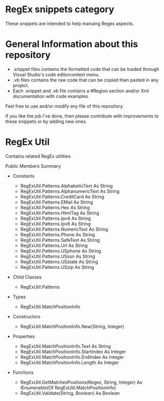 # RegEx snippets category
These snippets are intended to help manaing Regex aspects.

# General Information about this repository
 - .snippet files contains the formatted code that can be loaded through Visual Studio's code editorcontext menu.
 - .vb files contains the raw code that can be copied then pasted in any project.
 - Each .snippet and .vb file contains a #Region section and/or Xml documentation with code examples.
 
Feel free to use and/or modify any file of this repository.

If you like the job I've done, then please contribute with improvements to these snippets or by adding new ones.

# RegEx Util
Contains related RegEx utilities

Public Members Summary

 - Constants
   - RegExUtil.Patterns.AlphabeticText As String
   - RegExUtil.Patterns.AlphanumericText As String
   - RegExUtil.Patterns.CreditCard As String
   - RegExUtil.Patterns.EMail As String
   - RegExUtil.Patterns.Hex As String
   - RegExUtil.Patterns.HtmlTag As String
   - RegExUtil.Patterns.Ipv4 As String
   - RegExUtil.Patterns.Ipv6 As String
   - RegExUtil.Patterns.NumericText As String
   - RegExUtil.Patterns.Phone As String
   - RegExUtil.Patterns.SafeText As String
   - RegExUtil.Patterns.Url As String
   - RegExUtil.Patterns.USphone As String
   - RegExUtil.Patterns.USssn As String
   - RegExUtil.Patterns.USstate As String
   - RegExUtil.Patterns.USzip As String

 - Child Classes
   - RegExUtil.Patterns

 - Types
   - RegExUtil.MatchPositionInfo <Serializable>

 - Constructors
   - RegExUtil.MatchPositionInfo.New(String, Integer)

 - Properties
   - RegExUtil.MatchPositionInfo.Text As String
   - RegExUtil.MatchPositionInfo.StartIndex As Integer
   - RegExUtil.MatchPositionInfo.EndIndex As Integer
   - RegExUtil.MatchPositionInfo.Length As Integer

 - Functions
   - RegExUtil.GetMatchesPositions(Regex, String, Integer) As IEnumerable(Of RegExUtil.MatchPositionInfo) 
   - RegExUtil.Validate(String, Boolean) As Boolean
